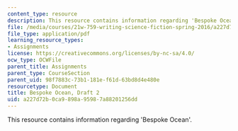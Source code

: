 ```yaml
---
content_type: resource
description: This resource contains information regarding 'Bespoke Ocean'.
file: /media/courses/21w-759-writing-science-fiction-spring-2016/a227d72b0ca9898a95987a88201256dd_MIT21W_759S16_Bespoke2.pdf
file_type: application/pdf
learning_resource_types:
- Assignments
license: https://creativecommons.org/licenses/by-nc-sa/4.0/
ocw_type: OCWFile
parent_title: Assignments
parent_type: CourseSection
parent_uid: 98f7883c-73b1-181e-f61d-63bd8d4e480e
resourcetype: Document
title: Bespoke Ocean, Draft 2
uid: a227d72b-0ca9-898a-9598-7a88201256dd
---
```

This resource contains information regarding 'Bespoke Ocean'.